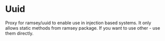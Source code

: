 # Uuid 

Proxy for ramsey/uuid to enable use in injection based systems. It only allows static methods from ramsey package. If you want to use other - use them directly.

